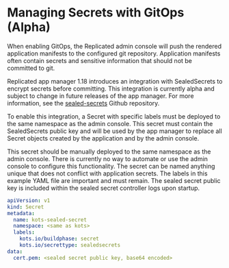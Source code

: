 # Managing Secrets with GitOps (Alpha)

When enabling GitOps, the Replicated admin console will push the rendered application manifests to the configured git repository.
Application manifests often contain secrets and sensitive information that should not be committed to git.

Replicated app manager 1.18 introduces an integration with SealedSecrets to encrypt secrets before committing.
This integration is currently alpha and subject to change in future releases of the app manager. For more information, see the [sealed-secrets](https://github.com/bitnami-labs/sealed-secrets) Github repository.

To enable this integration, a Secret with specific labels must be deployed to the same namespace as the admin console.
This secret must contain the SealedSecrets public key and will be used by the app manager to replace all Secret objects created by the application and by the admin console.

This secret should be manually deployed to the same namespace as the admin console.
There is currently no way to automate or use the admin console to configure this functionality.
The secret can be named anything unique that does not conflict with application secrets.
The labels in this example YAML file are important and must remain.
The sealed secret public key is included within the sealed secret controller logs upon startup.

```yaml
apiVersion: v1
kind: Secret
metadata:
  name: kots-sealed-secret
  namespace: <same as kots>
  labels:
    kots.io/buildphase: secret
    kots.io/secrettype: sealedsecrets
data:
  cert.pem: <sealed secret public key, base64 encoded>
```
